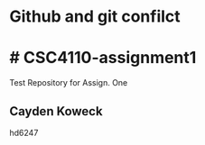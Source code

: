 # Github and git confilct
<h1># CSC4110-assignment1</h1>
Test Repository for Assign. One

<h2>Cayden Koweck</h2>
hd6247
